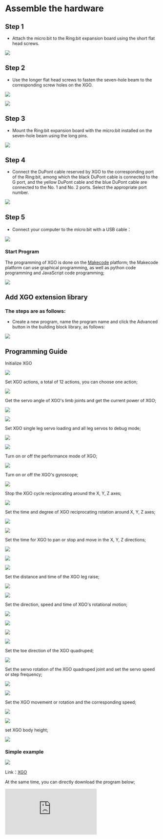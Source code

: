 # Assemble the hardware

## Step 1

- Attach the micro:bit to the Ring:bit expansion board using the short flat head screws.

![](./images/microbit-xgo-robot-kit-17.png)

## Step 2

- Use the longer flat head screws to fasten the seven-hole beam to the corresponding screw holes on the XGO.

![](./images/microbit-xgo-robot-kit-18.png)

![](./images/microbit-xgo-robot-kit-19.png)

## Step 3

- Mount the Ring:bit expansion board with the micro:bit installed on the seven-hole beam using the long pins.

![](./images/microbit-xgo-robot-kit-20.png)

## Step 4

-  Connect the DuPont cable reserved by XGO to the corresponding port of the Ring:bit, among which the black DuPont cable is connected to the G port, and the yellow DuPont cable and the blue DuPont cable are connected to the No. 1 and No. 2 ports. Select the appropriate port number.

![](./images/microbit-xgo-robot-kit-21.png)

## Step 5

- Connect your computer to the micro:bit with a USB cable：

![](./images/microbit-xgo-robot-kit-22.png)

### Start Program

The programming of XGO is done on the [Makecode](https://makecode.microbit.org/#) platform; the Makecode platform can use graphical programming, as well as python code programming and JavaScript code programming;

![](./images/microbit-xgo-robot-kit-10.png)

## Add XGO extension library

### The steps are as follows:

- Create a new program, name the program name and click the Advanced button in the building block library, as follows:

![](./images/microbit-xgo-robot-kit-11.png)

## Programming Guide

Initialize XGO

![](./images/microbit-xgo-robot-kit-square-24.png)

Set XGO actions, a total of 12 actions, you can choose one action;

![](./images/microbit-xgo-robot-kit-square-01.png)

Get the servo angle of XGO's limb joints and get the current power of XGO;

![](./images/microbit-xgo-robot-kit-square-02.png)

![](./images/microbit-xgo-robot-kit-square-03.png)

Set XGO single leg servo loading and all leg servos to debug mode;

![](./images/microbit-xgo-robot-kit-square-04.png)

![](./images/microbit-xgo-robot-kit-square-05.png)

Turn on or off the performance mode of XGO;

![](./images/microbit-xgo-robot-kit-square-06.png)

Turn on or off the XGO's gyroscope;

![](./images/microbit-xgo-robot-kit-square-07.png)

Stop the XGO cycle reciprocating around the X, Y, Z axes;

![](./images/microbit-xgo-robot-kit-square-08.png)

Set the time and degree of XGO reciprocating rotation around X, Y, Z axes;

![](./images/microbit-xgo-robot-kit-square-09.png)

![](./images/microbit-xgo-robot-kit-square-10.png)

Set the time for XGO to pan or stop and move in the X, Y, Z directions;

![](./images/microbit-xgo-robot-kit-square-11.png)

![](./images/microbit-xgo-robot-kit-square-12.png)

![](./images/microbit-xgo-robot-kit-square-13.png)

Set the distance and time of the XGO leg raise;

![](./images/microbit-xgo-robot-kit-square-14.png)

![](./images/microbit-xgo-robot-kit-square-15.png)

Set the direction, speed and time of XGO's rotational motion;

![](./images/microbit-xgo-robot-kit-square-16.png)

![](./images/microbit-xgo-robot-kit-square-17.png)

![](./images/microbit-xgo-robot-kit-square-18.png)

![](./images/microbit-xgo-robot-kit-square-19.png)

Set the toe direction of the XGO quadruped;

![](./images/microbit-xgo-robot-kit-square-20.png)

Set the servo rotation of the XGO quadruped joint and set the servo speed or step frequency;

![](./images/microbit-xgo-robot-kit-square-21.png)

![](./images/microbit-xgo-robot-kit-square-22.png)

Set the XGO movement or rotation and the corresponding speed;

![](./images/microbit-xgo-robot-kit-square-23.png)

![](./images/microbit-xgo-robot-kit-square-26.png)

set XGO body height;

![](./images/microbit-xgo-robot-kit-square-25.png)

### Simple example

![](./images/microbit-xgo-robot-kit-square-28.png)

Link：[XGO](https://makecode.microbit.org/_Rs2MPv5uebYd)

At the same time, you can directly download the program below;

<div
    style={{
        position: 'relative',
        paddingBottom: '60%',
        overflow: 'hidden',
    }}
>
    <iframe
        src="https://makecode.microbit.org/_Rs2MPv5uebYd"
        frameborder="0"
        sandbox="allow-popups allow-forms allow-scripts allow-same-origin"
        style={{
            position: 'absolute',
            width: '100%',
            height: '100%',
        }}
    />
</div>

##  FAQ

*Note: If you want to run the numbered code program, you need to turn on the switch of Ring:bit, and also pay attention to whether the power of XGO is sufficient*

## Related Documentation
